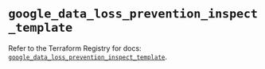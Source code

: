 # `google_data_loss_prevention_inspect_template`

Refer to the Terraform Registry for docs: [`google_data_loss_prevention_inspect_template`](https://registry.terraform.io/providers/hashicorp/google-beta/5.23.0/docs/resources/google_data_loss_prevention_inspect_template).
